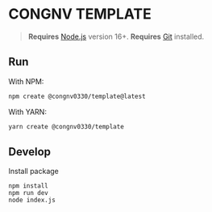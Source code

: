 # CONGNV TEMPLATE
> **Requires** [Node.js](https://nodejs.org/en/) version 16+. **Requires** [Git](https://git-scm.com/) installed.

## Run
With NPM:

```bash
npm create @congnv0330/template@latest
```

With YARN:

```bash
yarn create @congnv0330/template
```

## Develop

Install package
```
npm install
npm run dev
node index.js
```
